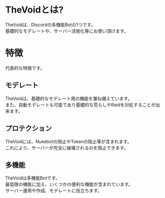 # TheVoidとは?
TheVoidは、Discordの多機能Botの1つです。<br>
基礎的なモデレートや、サーバー活発化等にお使い頂けます。

# 特徴
代表的な特徴です。
## モデレート
TheVoidは、基礎的なモデレート用の機能を兼ね備えています。<br>
また、自動モデレートも可能であり基礎的な荒らしやRaidを対処することが出来ます。
## プロテクション
TheVoidには、Nukebotの阻止やTokenの阻止等が含まれます。<br>
これにより、サーバーが完全に破壊されるのを阻止できます。
## 多機能
TheVoidは多機能Botです。<br>
最低限の機能に加え、いくつかの便利な機能が含まれています。<br>
サーバー運用や作成、モデレートに役立ちます。

